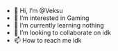 - 👋 Hi, I’m @Veksu
- 👀 I’m interested in Gaming
- 🌱 I’m currently learning nothing
- 💞️ I’m looking to collaborate on idk
- 📫 How to reach me idk

<!---
Veksu/Veksu is a ✨ special ✨ repository because its `README.md` (this file) appears on your GitHub profile.
You can click the Preview link to take a look at your changes.
--->
